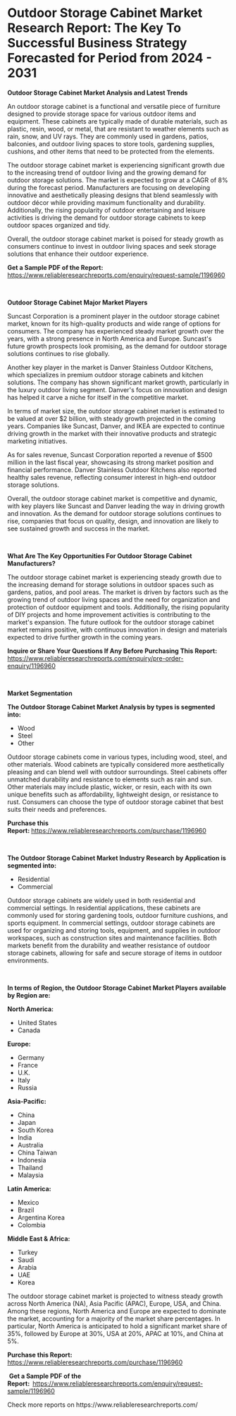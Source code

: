 <p><h1>Outdoor Storage Cabinet Market Research Report: The Key To Successful Business Strategy Forecasted for Period from 2024 - 2031</h1></p><p><strong>Outdoor Storage Cabinet Market Analysis and Latest Trends</strong></p>
<p><p>An outdoor storage cabinet is a functional and versatile piece of furniture designed to provide storage space for various outdoor items and equipment. These cabinets are typically made of durable materials, such as plastic, resin, wood, or metal, that are resistant to weather elements such as rain, snow, and UV rays. They are commonly used in gardens, patios, balconies, and outdoor living spaces to store tools, gardening supplies, cushions, and other items that need to be protected from the elements.</p><p>The outdoor storage cabinet market is experiencing significant growth due to the increasing trend of outdoor living and the growing demand for outdoor storage solutions. The market is expected to grow at a CAGR of 8% during the forecast period. Manufacturers are focusing on developing innovative and aesthetically pleasing designs that blend seamlessly with outdoor décor while providing maximum functionality and durability. Additionally, the rising popularity of outdoor entertaining and leisure activities is driving the demand for outdoor storage cabinets to keep outdoor spaces organized and tidy.</p><p>Overall, the outdoor storage cabinet market is poised for steady growth as consumers continue to invest in outdoor living spaces and seek storage solutions that enhance their outdoor experience.</p></p>
<p><strong>Get a Sample PDF of the Report:&nbsp;</strong> <a href="https://www.reliableresearchreports.com/enquiry/request-sample/1196960">https://www.reliableresearchreports.com/enquiry/request-sample/1196960</a></p>
<p>&nbsp;</p>
<p><strong>Outdoor Storage Cabinet Major Market Players</strong></p>
<p><p>Suncast Corporation is a prominent player in the outdoor storage cabinet market, known for its high-quality products and wide range of options for consumers. The company has experienced steady market growth over the years, with a strong presence in North America and Europe. Suncast's future growth prospects look promising, as the demand for outdoor storage solutions continues to rise globally.</p><p>Another key player in the market is Danver Stainless Outdoor Kitchens, which specializes in premium outdoor storage cabinets and kitchen solutions. The company has shown significant market growth, particularly in the luxury outdoor living segment. Danver's focus on innovation and design has helped it carve a niche for itself in the competitive market.</p><p>In terms of market size, the outdoor storage cabinet market is estimated to be valued at over $2 billion, with steady growth projected in the coming years. Companies like Suncast, Danver, and IKEA are expected to continue driving growth in the market with their innovative products and strategic marketing initiatives.</p><p>As for sales revenue, Suncast Corporation reported a revenue of $500 million in the last fiscal year, showcasing its strong market position and financial performance. Danver Stainless Outdoor Kitchens also reported healthy sales revenue, reflecting consumer interest in high-end outdoor storage solutions.</p><p>Overall, the outdoor storage cabinet market is competitive and dynamic, with key players like Suncast and Danver leading the way in driving growth and innovation. As the demand for outdoor storage solutions continues to rise, companies that focus on quality, design, and innovation are likely to see sustained growth and success in the market.</p></p>
<p>&nbsp;</p>
<p><strong>What Are The Key Opportunities For Outdoor Storage Cabinet Manufacturers?</strong></p>
<p><p>The outdoor storage cabinet market is experiencing steady growth due to the increasing demand for storage solutions in outdoor spaces such as gardens, patios, and pool areas. The market is driven by factors such as the growing trend of outdoor living spaces and the need for organization and protection of outdoor equipment and tools. Additionally, the rising popularity of DIY projects and home improvement activities is contributing to the market's expansion. The future outlook for the outdoor storage cabinet market remains positive, with continuous innovation in design and materials expected to drive further growth in the coming years.</p></p>
<p><strong>Inquire or Share Your Questions If Any Before Purchasing This Report:</strong> <a href="https://www.reliableresearchreports.com/enquiry/pre-order-enquiry/1196960">https://www.reliableresearchreports.com/enquiry/pre-order-enquiry/1196960</a></p>
<p>&nbsp;</p>
<p><strong>Market Segmentation</strong></p>
<p><strong>The Outdoor Storage Cabinet Market Analysis by types is segmented into:</strong></p>
<p><ul><li>Wood</li><li>Steel</li><li>Other</li></ul></p>
<p><p>Outdoor storage cabinets come in various types, including wood, steel, and other materials. Wood cabinets are typically considered more aesthetically pleasing and can blend well with outdoor surroundings. Steel cabinets offer unmatched durability and resistance to elements such as rain and sun. Other materials may include plastic, wicker, or resin, each with its own unique benefits such as affordability, lightweight design, or resistance to rust. Consumers can choose the type of outdoor storage cabinet that best suits their needs and preferences.</p></p>
<p><strong>Purchase this Report:&nbsp;</strong><a href="https://www.reliableresearchreports.com/purchase/1196960">https://www.reliableresearchreports.com/purchase/1196960</a></p>
<p>&nbsp;</p>
<p><strong>The Outdoor Storage Cabinet Market Industry Research by Application is segmented into:</strong></p>
<p><ul><li>Residential</li><li>Commercial</li></ul></p>
<p><p>Outdoor storage cabinets are widely used in both residential and commercial settings. In residential applications, these cabinets are commonly used for storing gardening tools, outdoor furniture cushions, and sports equipment. In commercial settings, outdoor storage cabinets are used for organizing and storing tools, equipment, and supplies in outdoor workspaces, such as construction sites and maintenance facilities. Both markets benefit from the durability and weather resistance of outdoor storage cabinets, allowing for safe and secure storage of items in outdoor environments.</p></p>
<p>&nbsp;</p>
<p><strong>In terms of Region, the Outdoor Storage Cabinet Market Players available by Region are:</strong></p>
<p>
    <p> <strong> North America: </strong>
        <ul>
            <li>United States</li>
            <li>Canada</li>
        </ul>
        </p> 
    <p> <strong> Europe: </strong>
        <ul>
            <li>Germany</li>
            <li>France</li>
            <li>U.K.</li>
            <li>Italy</li>
            <li>Russia</li>
        </ul>
        </p> 
    <p> <strong> Asia-Pacific: </strong>
        <ul>
            <li>China</li>
            <li>Japan</li>
            <li>South Korea</li>
            <li>India</li>
            <li>Australia</li>
            <li>China Taiwan</li>
            <li>Indonesia</li>
            <li>Thailand</li>
            <li>Malaysia</li>
        </ul>
        </p> 
    <p> <strong> Latin America: </strong>
        <ul>
            <li>Mexico</li>
            <li>Brazil</li>
            <li>Argentina Korea</li>
            <li>Colombia</li>
        </ul>
        </p> 
    <p> <strong> Middle East & Africa: </strong>
        <ul>
            <li>Turkey</li>
            <li>Saudi</li>
            <li>Arabia</li>
            <li>UAE</li>
            <li>Korea</li>
        </ul>
    </p>
    </p>
<p><p>The outdoor storage cabinet market is projected to witness steady growth across North America (NA), Asia Pacific (APAC), Europe, USA, and China. Among these regions, North America and Europe are expected to dominate the market, accounting for a majority of the market share percentages. In particular, North America is anticipated to hold a significant market share of 35%, followed by Europe at 30%, USA at 20%, APAC at 10%, and China at 5%.</p></p>
<p><strong>Purchase this Report: </strong><a href="https://www.reliableresearchreports.com/purchase/1196960">https://www.reliableresearchreports.com/purchase/1196960</a></p>
<p>&nbsp;<strong>Get a Sample PDF of the Report:&nbsp;&nbsp;</strong><a href="https://www.reliableresearchreports.com/enquiry/request-sample/1196960">https://www.reliableresearchreports.com/enquiry/request-sample/1196960</a></p>
<p><strong></strong></p>
<p>Check more reports on https://www.reliableresearchreports.com/</p>